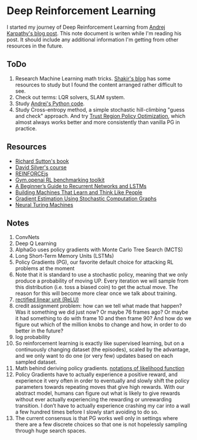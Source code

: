 # Deep Reinforcement Learning

I started my journey of Deep Reinforcement Learning from [Andrej Karpathy's blog post](http://karpathy.github.io/2016/05/31/rl/).
This note document is writen while I'm reading his post. It should include any additional information I'm getting from other resources 
in the future.

## ToDo

1. Research Machine Learning math tricks. [Shakir's blog](http://blog.shakirm.com/2015/11/machine-learning-trick-of-the-day-5-log-derivative-trick/) has some resources to study but I found the content arranged rather difficult to see.
1. Check out terms: LQR solvers, SLAM system.
1. Study [Andrej's Python code](https://gist.github.com/karpathy/a4166c7fe253700972fcbc77e4ea32c5).
1. Study Cross-entropy method, a simple stochastic hill-climbing "guess and check" approach. And try
[Trust Region Policy Optimization](https://arxiv.org/abs/1502.05477), which almost always works better 
and more consistently than vanilla PG in practice.

## Resources

* [Richard Sutton's book](http://incompleteideas.net/book/bookdraft2017nov5.pdf)
* [David Silver's course](http://www0.cs.ucl.ac.uk/staff/d.silver/web/Teaching.html)
* [REINFORCEjs](https://cs.stanford.edu/people/karpathy/reinforcejs/)
* [Gym.openai RL benchmarking toolkit](https://gym.openai.com/)
* [A Beginner’s Guide to Recurrent Networks and LSTMs](https://deeplearning4j.org/lstm.html)
* [Building Machines That Learn and Think Like People](https://arxiv.org/abs/1604.00289)
* [Gradient Estimation Using Stochastic Computation Graphs](https://arxiv.org/abs/1506.05254)
* [Neural Turing Machines](https://arxiv.org/abs/1410.5401)

## Notes

1. ConvNets
1. Deep Q Learning
1. AlphaGo uses policy gradients with Monte Carlo Tree Search (MCTS)
1. Long Short-Term Memory Units (LSTMs)
1. Policy Gradients (PG), our favorite default choice for attacking RL problems at the moment
1. Note that it is standard to use a stochastic policy, meaning that we only produce a probability of moving UP. Every iteration we will sample from this distribution (i.e. toss a biased coin) to get the actual move. The reason for this will become more clear once we talk about training.
1. [rectified linear unit (ReLU)](https://en.wikipedia.org/wiki/Rectifier_(neural_networks))
1. credit assignment problem: how can we tell what made that happen? Was it something we did just now? Or maybe 76 frames ago? Or maybe it had something to do with frame 10 and then frame 90? And how do we figure out which of the million knobs to change and how, in order to do better in the future?
1. log probability
1. So reinforcement learning is exactly like supervised learning, but on a continuously changing dataset (the episodes), scaled by the advantage, and we only want to do one (or very few) updates based on each sampled dataset.
1. Math behind deriving policy gradients. [notations of likelihood function](https://en.wikipedia.org/wiki/Likelihood_function)
1. Policy Gradients have to actually experience a positive reward, and experience it very often in order to eventually and slowly shift the policy parameters towards repeating moves that give high rewards. With our abstract model, humans can figure out what is likely to give rewards without ever actually experiencing the rewarding or unrewarding transition. I don’t have to actually experience crashing my car into a wall a few hundred times before I slowly start avoiding to do so.
1. The current consensus is that PG works well only in settings where there are a few discrete choices so that one is not hopelessly sampling through huge search spaces.

